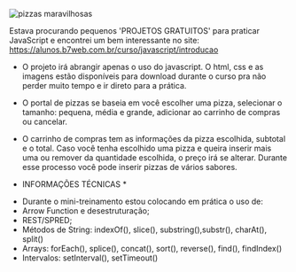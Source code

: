 ![pizzas maravilhosas](https://user-images.githubusercontent.com/59096165/85187725-00f38380-b278-11ea-9f57-5681b61f9687.PNG)


Estava procurando pequenos 'PROJETOS GRATUITOS' para praticar JavaScript e encontrei um bem interessante no site: https://alunos.b7web.com.br/curso/javascript/introducao


* O projeto irá abrangir apenas o uso do javascript. O html, css e as imagens estão disponíveis para download durante o curso pra não perder muito tempo e ir direto para a prática.

* O portal de pizzas se baseia em você escolher uma pizza, selecionar o tamanho: pequena, média e grande, adicionar ao carrinho de compras ou cancelar.

* O carrinho de compras tem as informações da pizza escolhida, subtotal e o total. Caso você tenha escolhido uma pizza e queira inserir mais uma ou remover da quantidade escolhida, o preço irá se alterar. Durante esse processo você pode inserir pizzas de vários sabores.


* INFORMAÇÕES TÉCNICAS *
- Durante o mini-treinamento estou colocando em prática o uso de:
- Arrow Function e desestruturação;
- REST/SPRED;
- Métodos de String: indexOf(), slice(), substring(),substr(), charAt(), split()
- Arrays: forEach(), splice(), concat(), sort(), reverse(), find(), findIndex()
- Intervalos: setInterval(), setTimeout()



